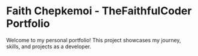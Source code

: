 # Faith Chepkemoi - TheFaithfulCoder Portfolio

Welcome to my personal portfolio! This project showcases my journey, skills, and projects as a developer.

